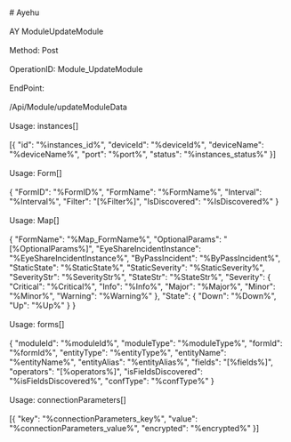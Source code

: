 <br>#     Ayehu</br>
<br>AY ModuleUpdateModule</br>
<br>Method: Post</br>
<br>OperationID: Module_UpdateModule</br>
<br>EndPoint:</br>
<br>/Api/Module/updateModuleData</br>
<br>Usage: instances[]</br>
<br>[{
  "id": "%instances_id%",
  "deviceId": "%deviceId%",
  "deviceName": "%deviceName%",
  "port": "%port%",
  "status": "%instances_status%"
}]</br>
<br>Usage: Form[]</br>
<br>{
  "FormID": "%FormID%",
  "FormName": "%FormName%",
  "Interval": "%Interval%",
  "Filter": "[%Filter%]",
  "IsDiscovered": "%IsDiscovered%"
}</br>
<br>Usage: Map[]</br>
<br>{
  "FormName": "%Map_FormName%",
  "OptionalParams": "[%OptionalParams%]",
  "EyeShareIncidentInstance": "%EyeShareIncidentInstance%",
  "ByPassIncident": "%ByPassIncident%",
  "StaticState": "%StaticState%",
  "StaticSeverity": "%StaticSeverity%",
  "SeverityStr": "%SeverityStr%",
  "StateStr": "%StateStr%",
  "Severity": {
    "Critical": "%Critical%",
    "Info": "%Info%",
    "Major": "%Major%",
    "Minor": "%Minor%",
    "Warning": "%Warning%"
  },
  "State": {
    "Down": "%Down%",
    "Up": "%Up%"
  }
}</br>
<br>Usage: forms[]</br>
<br>{
  "moduleId": "%moduleId%",
  "moduleType": "%moduleType%",
  "formId": "%formId%",
  "entityType": "%entityType%",
  "entityName": "%entityName%",
  "entityAlias": "%entityAlias%",
  "fields": "[%fields%]",
  "operators": "[%operators%]",
  "isFieldsDiscovered": "%isFieldsDiscovered%",
  "confType": "%confType%"
}</br>
<br>Usage: connectionParameters[]</br>
<br>[{
  "key": "%connectionParameters_key%",
  "value": "%connectionParameters_value%",
  "encrypted": "%encrypted%"
}]</br>
